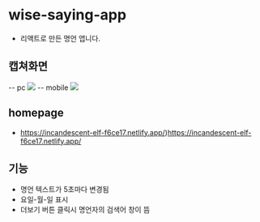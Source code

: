 # wise-saying-app
- 리액트로 만든 명언 앱니다. 
## 캡쳐화면
-- pc
<img src="https://github.com/YOUNGEUN100/wise-saying-app/assets/121986519/7f24bee4-b149-4463-9e6d-7c9ffa5342e9">
-- mobile
<img src="https://github.com/YOUNGEUN100/wise-saying-app/assets/121986519/61897bca-430f-4f51-96cb-ac9d2d33b6c5">
## homepage
- https://incandescent-elf-f6ce17.netlify.app/)https://incandescent-elf-f6ce17.netlify.app/
## 기능
- 명언 텍스트가 5초마다 변경됨
- 요일-월-일 표시
- 더보기 버튼 클릭시 명언자의 검색어 창이 뜸









